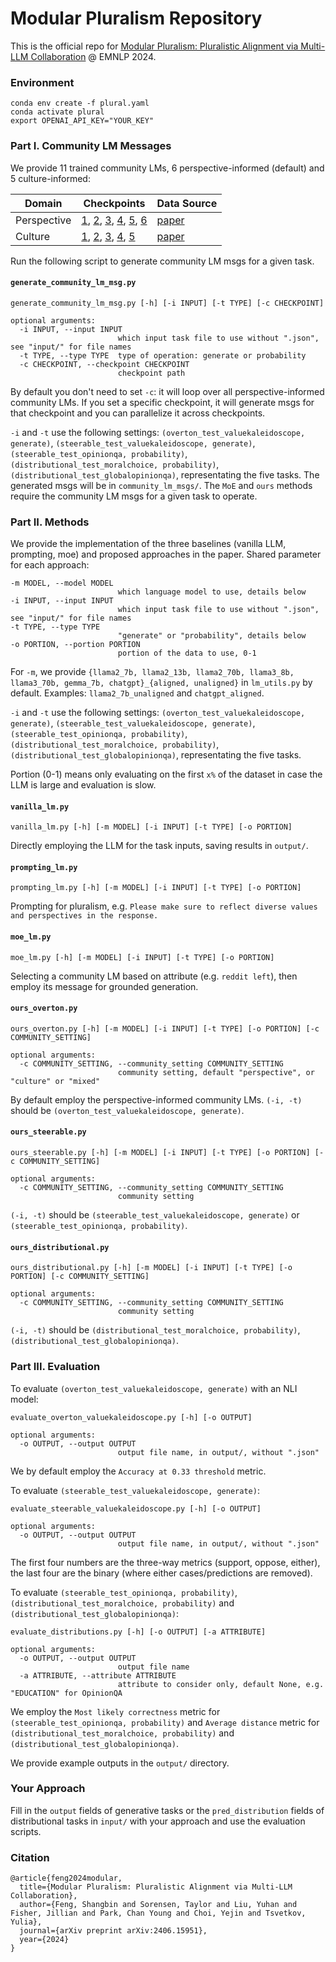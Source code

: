 # Modular Pluralism Repository

This is the official repo for [Modular Pluralism: Pluralistic Alignment via Multi-LLM Collaboration](https://arxiv.org/abs/2406.15951) @ EMNLP 2024.

### Environment

```
conda env create -f plural.yaml
conda activate plural
export OPENAI_API_KEY="YOUR_KEY"
```

### Part I. Community LM Messages

We provide 11 trained community LMs, 6 perspective-informed (default) and 5 culture-informed:

| Domain    | Checkpoints | Data Source |
| -------- | ------- | ------- |
| Perspective  | [1](https://huggingface.co/bunsenfeng/mistral-news_l), [2](https://huggingface.co/bunsenfeng/mistral-news_c), [3](https://huggingface.co/bunsenfeng/mistral-news_r), [4](https://huggingface.co/bunsenfeng/mistral-reddit_l), [5](https://huggingface.co/bunsenfeng/mistral-reddit_c), [6](https://huggingface.co/bunsenfeng/mistral-reddit_r) | [paper](https://arxiv.org/abs/2305.08283) |
| Culture | [1](https://huggingface.co/bunsenfeng/mistral-africa_culture), [2](https://huggingface.co/bunsenfeng/mistral-asia_culture), [3](https://huggingface.co/bunsenfeng/mistral-europe_culture), [4](https://huggingface.co/bunsenfeng/mistral-northamerica_culture), [5](https://huggingface.co/bunsenfeng/mistral-southamerica_culture) | [paper](https://arxiv.org/abs/2404.15238) |

Run the following script to generate community LM msgs for a given task.

#### `generate_community_lm_msg.py`

```
generate_community_lm_msg.py [-h] [-i INPUT] [-t TYPE] [-c CHECKPOINT]

optional arguments:
  -i INPUT, --input INPUT
                        which input task file to use without ".json", see "input/" for file names
  -t TYPE, --type TYPE  type of operation: generate or probability
  -c CHECKPOINT, --checkpoint CHECKPOINT
                        checkpoint path
```

By default you don't need to set `-c`: it will loop over all perspective-informed community LMs. If you set a specific checkpoint, it will generate msgs for that checkpoint and you can parallelize it across checkpoints.

`-i` and `-t` use the following settings: `(overton_test_valuekaleidoscope, generate)`, `(steerable_test_valuekaleidoscope, generate)`, `(steerable_test_opinionqa, probability)`, `(distributional_test_moralchoice, probability)`, `(distributional_test_globalopinionqa)`, representating the five tasks. The generated msgs will be in `community_lm_msgs/`. The `MoE` and `ours` methods require the community LM msgs for a given task to operate.

### Part II. Methods

We provide the implementation of the three baselines (vanilla LLM, prompting, moe) and proposed approaches in the paper. Shared parameter for each approach:

```
-m MODEL, --model MODEL
                        which language model to use, details below
-i INPUT, --input INPUT
                        which input task file to use without ".json", see "input/" for file names
-t TYPE, --type TYPE
                        "generate" or "probability", details below
-o PORTION, --portion PORTION
                        portion of the data to use, 0-1
```

For `-m`, we provide `{llama2_7b, llama2_13b, llama2_70b, llama3_8b, llama3_70b, gemma_7b, chatgpt}_{aligned, unaligned}` in `lm_utils.py` by default. Examples: `llama2_7b_unaligned` and `chatgpt_aligned`.

`-i` and `-t` use the following settings: `(overton_test_valuekaleidoscope, generate)`, `(steerable_test_valuekaleidoscope, generate)`, `(steerable_test_opinionqa, probability)`, `(distributional_test_moralchoice, probability)`, `(distributional_test_globalopinionqa)`, representating the five tasks.

Portion (0-1) means only evaluating on the first `x%` of the dataset in case the LLM is large and evaluation is slow.

#### `vanilla_lm.py`

```
vanilla_lm.py [-h] [-m MODEL] [-i INPUT] [-t TYPE] [-o PORTION]
```

Directly employing the LLM for the task inputs, saving results in `output/`.

#### `prompting_lm.py`

```
prompting_lm.py [-h] [-m MODEL] [-i INPUT] [-t TYPE] [-o PORTION]
```

Prompting for pluralism, e.g. `Please make sure to reflect diverse values and perspectives in the response.`

#### `moe_lm.py`

```
moe_lm.py [-h] [-m MODEL] [-i INPUT] [-t TYPE] [-o PORTION]
```

Selecting a community LM based on attribute (e.g. `reddit left`), then employ its message for grounded generation.

#### `ours_overton.py`

```
ours_overton.py [-h] [-m MODEL] [-i INPUT] [-t TYPE] [-o PORTION] [-c COMMUNITY_SETTING]

optional arguments:
  -c COMMUNITY_SETTING, --community_setting COMMUNITY_SETTING
                        community setting, default "perspective", or "culture" or "mixed"
```

By default employ the perspective-informed community LMs. `(-i, -t)` should be `(overton_test_valuekaleidoscope, generate)`.

#### `ours_steerable.py`

```
ours_steerable.py [-h] [-m MODEL] [-i INPUT] [-t TYPE] [-o PORTION] [-c COMMUNITY_SETTING]

optional arguments:
  -c COMMUNITY_SETTING, --community_setting COMMUNITY_SETTING
                        community setting
```

`(-i, -t)` should be `(steerable_test_valuekaleidoscope, generate)` or `(steerable_test_opinionqa, probability)`.

#### `ours_distributional.py`

```
ours_distributional.py [-h] [-m MODEL] [-i INPUT] [-t TYPE] [-o PORTION] [-c COMMUNITY_SETTING]

optional arguments:
  -c COMMUNITY_SETTING, --community_setting COMMUNITY_SETTING
                        community setting
```

`(-i, -t)` should be `(distributional_test_moralchoice, probability)`, `(distributional_test_globalopinionqa)`.

### Part III. Evaluation

To evaluate `(overton_test_valuekaleidoscope, generate)` with an NLI model:

```
evaluate_overton_valuekaleidoscope.py [-h] [-o OUTPUT]

optional arguments:
  -o OUTPUT, --output OUTPUT
                        output file name, in output/, without ".json"
```

We by default employ the `Accuracy at 0.33 threshold` metric.

To evaluate `(steerable_test_valuekaleidoscope, generate)`:

```
evaluate_steerable_valuekaleidoscope.py [-h] [-o OUTPUT]

optional arguments:
  -o OUTPUT, --output OUTPUT
                        output file name, in output/, without ".json"
```

The first four numbers are the three-way metrics (support, oppose, either), the last four are the binary (where either cases/predictions are removed).

To evaluate `(steerable_test_opinionqa, probability)`, `(distributional_test_moralchoice, probability)` and `(distributional_test_globalopinionqa)`:

```
evaluate_distributions.py [-h] [-o OUTPUT] [-a ATTRIBUTE]

optional arguments:
  -o OUTPUT, --output OUTPUT
                        output file name
  -a ATTRIBUTE, --attribute ATTRIBUTE
                        attribute to consider only, default None, e.g. "EDUCATION" for OpinionQA
```

We employ the `Most likely correctness` metric for `(steerable_test_opinionqa, probability)` and `Average distance` metric for `(distributional_test_moralchoice, probability)` and `(distributional_test_globalopinionqa)`.

We provide example outputs in the `output/` directory.

### Your Approach

Fill in the `output` fields of generative tasks or the `pred_distribution` fields of distributional tasks in `input/` with your approach and use the evaluation scripts.

### Citation

```
@article{feng2024modular,
  title={Modular Pluralism: Pluralistic Alignment via Multi-LLM Collaboration},
  author={Feng, Shangbin and Sorensen, Taylor and Liu, Yuhan and Fisher, Jillian and Park, Chan Young and Choi, Yejin and Tsvetkov, Yulia},
  journal={arXiv preprint arXiv:2406.15951},
  year={2024}
}
```
